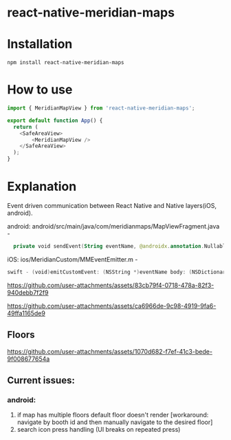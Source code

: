 # react-native-meridian-maps

# Installation
```
npm install react-native-meridian-maps
```

# How to use
```js
import { MeridianMapView } from 'react-native-meridian-maps';

export default function App() {
  return (
    <SafeAreaView>
        <MeridianMapView />
    </SafeAreaView>
  );
}
```

# Explanation
Event driven communication between React Native and Native layers(iOS, android).

android: android/src/main/java/com/meridianmaps/MapViewFragment.java - 
```kt
  private void sendEvent(String eventName, @androidx.annotation.Nullable com.facebook.react.bridge.WritableMap params)
```

iOS: ios/MeridianCustom/MMEventEmitter.m - 
```swift
swift - (void)emitCustomEvent: (NSString *)eventName body: (NSDictionary *)body
```


https://github.com/user-attachments/assets/83cb79f4-0718-478a-82f3-940debb7f2f9


https://github.com/user-attachments/assets/ca6966de-9c98-4919-9fa6-49ffa1165de9 



## Floors

https://github.com/user-attachments/assets/1070d682-f7ef-41c3-bede-9f008677654a

## Current issues:
### android:
1. if map has multiple floors default floor doesn't render [workaround: navigate by booth id and then manually navigate to the desired floor]
2. search icon press handling (UI breaks on repeated press)
